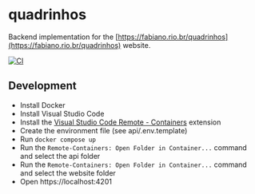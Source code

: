 # quadrinhos

Backend implementation for the [https://fabiano.rio.br/quadrinhos](https://fabiano.rio.br/quadrinhos) website.

[![CI](https://github.com/fabiano/quadrinhos/actions/workflows/ci.yml/badge.svg)](https://github.com/fabiano/quadrinhos/actions/workflows/ci.yml)

## Development

- Install Docker
- Install Visual Studio Code
- Install the [Visual Studio Code Remote - Containers](https://marketplace.visualstudio.com/items?itemName=ms-vscode-remote.remote-containers) extension
- Create the environment file (see api/.env.template)
- Run `docker compose up`
- Run the `Remote-Containers: Open Folder in Container...` command and select the api folder
- Run the `Remote-Containers: Open Folder in Container...` command and select the website folder
- Open https://localhost:4201
